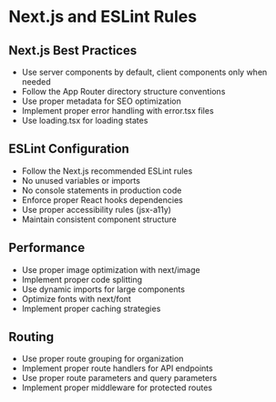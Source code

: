 # Next.js and ESLint Rules

## Next.js Best Practices
- Use server components by default, client components only when needed
- Follow the App Router directory structure conventions
- Use proper metadata for SEO optimization
- Implement proper error handling with error.tsx files
- Use loading.tsx for loading states

## ESLint Configuration
- Follow the Next.js recommended ESLint rules
- No unused variables or imports
- No console statements in production code
- Enforce proper React hooks dependencies
- Use proper accessibility rules (jsx-a11y)
- Maintain consistent component structure

## Performance
- Use proper image optimization with next/image
- Implement proper code splitting
- Use dynamic imports for large components
- Optimize fonts with next/font
- Implement proper caching strategies

## Routing
- Use proper route grouping for organization
- Implement proper route handlers for API endpoints
- Use proper route parameters and query parameters
- Implement proper middleware for protected routes